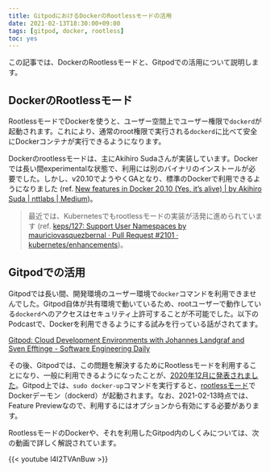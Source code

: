 ```yaml
---
title: GitpodにおけるDockerのRootlessモードの活用
date: 2021-02-13T18:30:00+09:00
tags: [gitpod, docker, rootless]
toc: yes
---
```


この記事では、DockerのRootlessモードと、Gitpodでの活用について説明します。

<!--more-->

## DockerのRootlessモード

RootlessモードでDockerを使うと、ユーザー空間上でユーザー権限で`dockerd`が起動されます。これにより、通常のroot権限で実行される`dockerd`に比べて安全にDockerコンテナが実行できるようになります。

Dockerのrootlessモードは、主にAkihiro Sudaさんが実装しています。Dockerでは長い間experimentalな状態で、利用には別のバイナリのインストールが必要でした。しかし、v20.10でようやくGAとなり、標準のDockerで利用できるようになりました (ref. [New features in Docker 20.10 (Yes, it’s alive) | by Akihiro Suda | nttlabs | Medium](https://medium.com/nttlabs/docker-20-10-59cc4bd59d37))。

> 最近では、Kubernetesでもrootlessモードの実装が活発に進められています (ref. [keps/127: Support User Namespaces by mauriciovasquezbernal · Pull Request #2101 · kubernetes/enhancements](https://github.com/kubernetes/enhancements/pull/2101))。

## Gitpodでの活用

Gitpodでは長い間、開発環境のユーザー環境で`docker`コマンドを利用できませんでした。Gitpod自体が共有環境で動いているため、rootユーザーで動作している`dockerd`へのアクセスはセキュリティ上許可することが不可能でした。以下のPodcastで、Dockerを利用できるようにする試みを行っている話がされてます。

[Gitpod: Cloud Development Environments with Johannes Landgraf and Sven Efftinge - Software Engineering Daily](https://softwareengineeringdaily.com/2020/10/14/gitpod-cloud-development-environments-with-johannes-landgraf-and-sven-efftinge/)

その後、Gitpodでは、この問題を解決するためにRootlessモードを利用することになり、一般に利用できるようになったことが、[2020年12月に発表されました](https://www.gitpod.io/blog/root-docker-and-vscode/)。Gitpod上では、`sudo docker-up`コマンドを実行すると、[rootlessモード](https://docs.docker.com/engine/security/rootless/)でDockerデーモン（dockerd）が起動されます。なお、2021-02-13時点では、Feature Previewなので、利用するにはオプションから有効にする必要があります。

RootlessモードのDockerや、それを利用したGitpod内のしくみについては、次の動画で詳しく解説されています。

{{< youtube l4I2TVAnBuw >}}
